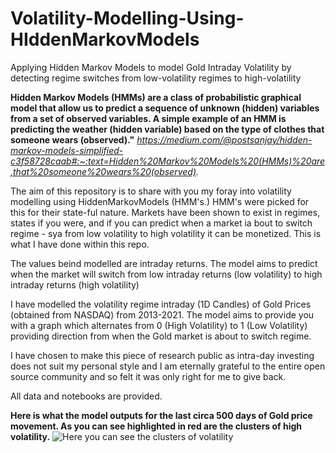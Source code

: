 # Volatility-Modelling-Using-HIddenMarkovModels
Applying Hidden Markov Models to model Gold Intraday Volatility by detecting regime switches from low-volatility regimes to high-volatility

**Hidden Markov Models (HMMs) are a class of probabilistic graphical model that allow us to predict a sequence of unknown (hidden) variables from a set of observed variables. A simple example of an HMM is predicting the weather (hidden variable) based on the type of clothes that someone wears (observed)."** 
*https://medium.com/@postsanjay/hidden-markov-models-simplified-c3f58728caab#:~:text=Hidden%20Markov%20Models%20(HMMs)%20are,that%20someone%20wears%20(observed).*

The aim of this repository is to share with you my foray into volatility modelling using HiddenMarkovModels (HMM's.) HMM's were picked for this for their state-ful nature. Markets have been shown to exist in regimes, states if you were, and if you can predict when a market ia bout to switch regime - sya from low volatility to high volatility it can be monetized. This is what I have done within this repo. 

The values beind modelled are intraday returns. The model aims to predict when the market will switch from low intraday returns (low volatility) to high intraday returns (high volatility)

I have modelled the volatility regime intraday (1D Candles) of Gold Prices (obtained from NASDAQ) from 2013-2021. The model aims to provide you with a graph which alternates from 0 (High Volatility) to 1 (Low Volatility) providing direction from when the Gold market is about to switch regime.

I have chosen to make this piece of research public as intra-day investing does not suit my personal style and I am eternally grateful to the entire open source community and so felt it was only right for me to give back.

All data and notebooks are provided.

**Here is what the model outputs for the last circa 500 days of Gold price movement. As you can see highlighted in red are the clusters of high volatility.**
![Here you can see the clusters of volatility ](https://github.com/sweg44/Volatility-Modelling-Using-HiddenMarkovModels/blob/main/Gold_Volatility.png)
